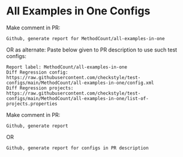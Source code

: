 # All Examples in One Configs
Make comment in PR:
```
Github, generate report for MethodCount/all-examples-in-one
```
OR as alternate:
Paste below given to PR description to use such test configs:
```
Report label: MethodCount/all-examples-in-one
Diff Regression config: https://raw.githubusercontent.com/checkstyle/test-configs/main/MethodCount/all-examples-in-one/config.xml
Diff Regression projects: https://raw.githubusercontent.com/checkstyle/test-configs/main/MethodCount/all-examples-in-one/list-of-projects.properties
```
Make comment in PR:
```
Github, generate report
```
OR
```
Github, generate report for configs in PR description
```
